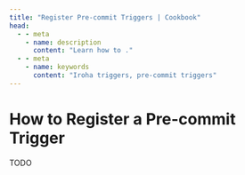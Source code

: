```yaml
---
title: "Register Pre-commit Triggers | Cookbook"
head:
  - - meta
    - name: description
      content: "Learn how to ."
  - - meta
    - name: keywords
      content: "Iroha triggers, pre-commit triggers"
---
```


# How to Register a Pre-commit Trigger

TODO